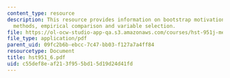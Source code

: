 ```yaml
---
content_type: resource
description: This resource provides information on bootstrap motivation, ensemble
  methods, empirical comparison and variable selection.
file: https://ol-ocw-studio-app-qa.s3.amazonaws.com/courses/hst-951j-medical-decision-support-fall-2005/c55def8eaf213f955bd15d19d24d41fd_hst951_6.pdf
file_type: application/pdf
parent_uid: 09fc2b6b-ebcc-7c47-bb03-f127a7a4ff84
resourcetype: Document
title: hst951_6.pdf
uid: c55def8e-af21-3f95-5bd1-5d19d24d41fd
---
```

